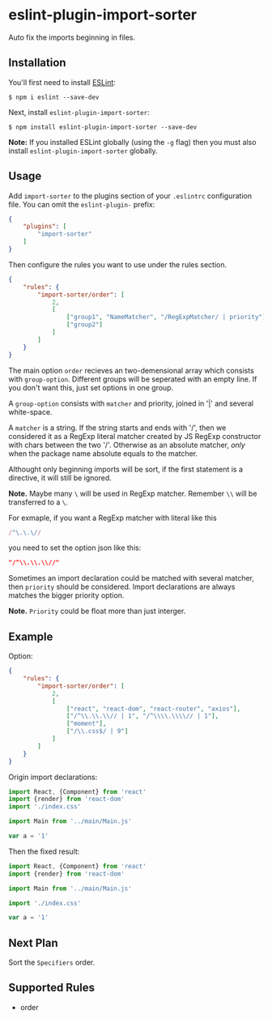 # eslint-plugin-import-sorter

Auto fix the imports beginning in files.

## Installation

You'll first need to install [ESLint](http://eslint.org):

```
$ npm i eslint --save-dev
```

Next, install `eslint-plugin-import-sorter`:

```
$ npm install eslint-plugin-import-sorter --save-dev
```

**Note:** If you installed ESLint globally (using the `-g` flag) then you must also install `eslint-plugin-import-sorter` globally.

## Usage

Add `import-sorter` to the plugins section of your `.eslintrc` configuration file. You can omit the `eslint-plugin-` prefix:

```json
{
    "plugins": [
        "import-sorter"
    ]
}
```


Then configure the rules you want to use under the rules section.

```json
{
    "rules": {
        "import-sorter/order": [
            2, 
            [
                ["group1", "NameMatcher", "/RegExpMatcher/ | priority"],
                ["group2"]
            ]
        ]
    }
}
```

The main option `order` recieves an two-demensional array which consists with `group-option`. Different groups will be seperated with an empty line. If you don't want this, just set options in one group.

A `group-option` consists with `matcher` and priority, joined in '|' and several white-space.

A `matcher` is a string. If the string starts and ends with '/', then we considered it as a RegExp literal matcher created by JS RegExp constructor with chars between the two '/'. Otherwise as an absolute matcher, *only* when the package name absolute equals to the matcher.

Althought only beginning imports will be sort, if the first statement is a directive, it will still be ignored.

**Note.** Maybe many `\` will be used in RegExp matcher. Remember `\\` will be transferred to a `\`. 

For exmaple, if you want a RegExp matcher with literal like this

```js
/^\.\.\//
```

 you need to set the option json like this:
 
```json
"/^\\.\\.\\//"
```

Sometimes an import declaration could be matched with several matcher, then `priority` should be considered. Import declarations are always matches the bigger priority option.

**Note.** `Priority` could be float more than just interger.

## Example

Option:
```json
{
    "rules": {
        "import-sorter/order": [
            2,
            [
                ["react", "react-dom", "react-router", "axios"],
                ["/^\\.\\.\\// | 1", "/^\\\\.\\\\// | 1"],
                ["moment"],
                ["/\\.css$/ | 9"]
            ]
        ]
    }
}
```

Origin import declarations:
```js
import React, {Component} from 'react'
import {render} from 'react-dom'
import './index.css'

import Main from '../main/Main.js'

var a = '1'
```

Then the fixed result:
```js
import React, {Component} from 'react'
import {render} from 'react-dom'

import Main from '../main/Main.js'

import './index.css'

var a = '1'
```

## Next Plan

Sort the `Specifiers` order.

## Supported Rules

* order

